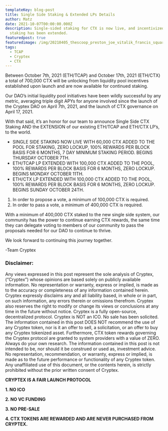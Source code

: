 ```yaml
---
templateKey: blog-post
title: Single Side Staking & Extended LPs Details
author: Matz
date: 2021-10-07T00:00:00.000Z
description: Single-sided staking for CTX is now live, and incentivized LP
  staking has been extended.
featuredpost: true
featuredimage: /img/20210405_thescoop_preston_joe_vitalik_francis_square-675x675.jpg
tags:
  - TCAP
  - Cryptex
  - CTX
---
```

Between October 7th, 2021 (ETH/TCAP) and October 17th, 2021 (ETH/CTX) a total of 700,000 CTX will be unlocking from liquidity pool incentives established upon launch and are now available for continued staking.

Our DAO’s initial liquidity pool initiatives have been wildly successful by any metric, averaging triple digit APYs for anyone involved since the launch of the Cryptex DAO on April 7th, 2021, and the launch of CTX governance on April 17, 2021.

With that said, it’s an honor for our team to announce Single Side CTX Staking AND the EXTENSION of our existing ETH/TCAP and ETH/CTX LP’s, to the world.

* SINGLE SIDE STAKING NOW LIVE WITH 60,000 CTX ADDED TO THE POOL FOR STAKING, ZERO LOCKUP, 100% REWARDS PER BLOCK BASIS FOR 6 MONTHS, 7 DAY MINIMUM STAKING PERIOD. BEGINS THURSDAY OCTOBER 7TH.
* ETH/TCAP LP EXTENDED WITH 100,000 CTX ADDED TO THE POOL, 100% REWARDS PER BLOCK BASIS FOR 6 MONTHS, ZERO LOCKUP. BEGINS MONDAY OCTOBER 11TH.
* ETH/CTX LP EXTENDED WITH 100,000 CTX ADDED TO THE POOL, 100% REWARDS PER BLOCK BASIS FOR 6 MONTHS, ZERO LOCKUP. BEGINS SUNDAY OCTOBER 24TH.







1. In order to propose a vote, a minimum of 100,000 CTX is required.
2. In order to pass a vote, a minimum of 400,000 CTX is required.

With a minimum of 400,000 CTX staked to the new single side system, our community has the power to continue earning CTX rewards, the same time they can delegate voting to members of our community to pass the proposals needed for our DAO to continue to thrive.

We look forward to continuing this journey together.

\-Team Cryptex

### Disclaimer:

Any views expressed in this post represent the sole analysis of Cryptex, (“Cryptex”) whose opinions are based solely on publicly available information. No representation or warranty, express or implied, is made as to the accuracy or completeness of any information contained herein. Cryptex expressly disclaims any and all liability based, in whole or in part, on such information, any errors therein or omissions therefrom. Cryptex also reserves the right to modify or change its views or conclusions at any time in the future without notice. Cryptex is a fully open-source, decentralized protocol. Cryptex is NOT an ICO. No sale has been solicited. The information contained in this post DOES NOT recommend the use of any Cryptex token, nor is it an offer to sell, a solicitation, or an offer to buy any Cryptex tokenized asset. Furthermore, CTX token rewards governing the Cryptex protocol are granted to system providers with a value of ZERO. Always do your own research. The information contained in this post is not intended to be, nor should it be construed or used as, investment advice. No representation, recommendation, or warranty, express or implied, is made as to the future performance or functionality of any Cryptex token. Any unaffiliated use of this document, or the contents herein, is strictly prohibited without the prior written consent of Cryptex.

**CRYPTEX IS A FAIR LAUNCH PROTOCOL**

**1. NO ICO**

**2. NO VC FUNDING**

**3. NO PRE-SALE**

**4. CTX TOKENS ARE REWARDED AND ARE NEVER PURCHASED FROM CRYPTEX.**